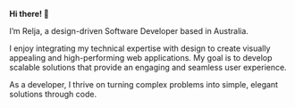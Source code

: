 **Hi there! 👋**  

I’m Relja, a design-driven Software Developer based in Australia.

I enjoy integrating my technical expertise with design to create visually appealing and high-performing web applications. My goal is to develop scalable solutions that provide an engaging and seamless user experience.

As a developer, I thrive on turning complex problems into simple, elegant solutions through code.
